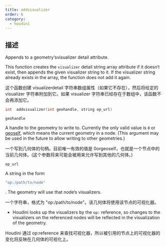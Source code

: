```yaml
---
title: addvisualizer
order: 6
category:
  - houdini
---
```

    
## 描述

Appends to a geometry‘svisualizer detail attribute.

This function creates the `visualizer` detail string array attribute if it
doesn‘t exist, then appends the given visualizer string to it. If the
visualizer string already exists in the array, the function does not add it
again.

这个函数创建 visualizerdetail 字符串数组属性（如果它不存在），然后将给定的 visualizer 字符串附加到它。如果 visualizer 字符串已经存在于数组中，该函数不会再添加它。

```c
int  addvisualizer(int geohandle, string op_url)
```

`geohandle`

A handle to the geometry to write to. Currently the only valid value is `0` or
[geoself](geoself.html "Returns a handle to the current geometry."), which
means the current geometry in a node. (This argument may be used in the future
to allow writing to other geometries.)

一个写到几何体的句柄。目前唯一有效的值是 0orgeoself，也就是一个节点中的当前几何体。(这个参数将来可能会被用来允许写到其他的几何体。)

`op_url`

A string in the form

```c
"op:/path/to/node"
```

. The geometry will use that node‘s
visualizers.

一个字符串，格式为 "op:/path/to/node"。该几何体将使用该节点的可视化器。

- Houdini looks up the visualizers by the `op:` reference, so changes to the visualizers on the referenced nodes will be reflected in the visualization of the geometry.

Houdini 通过 op:reference 来查找可视化器，所以被引用的节点上的可视化器的变化将反映在几何体的可视化上。

